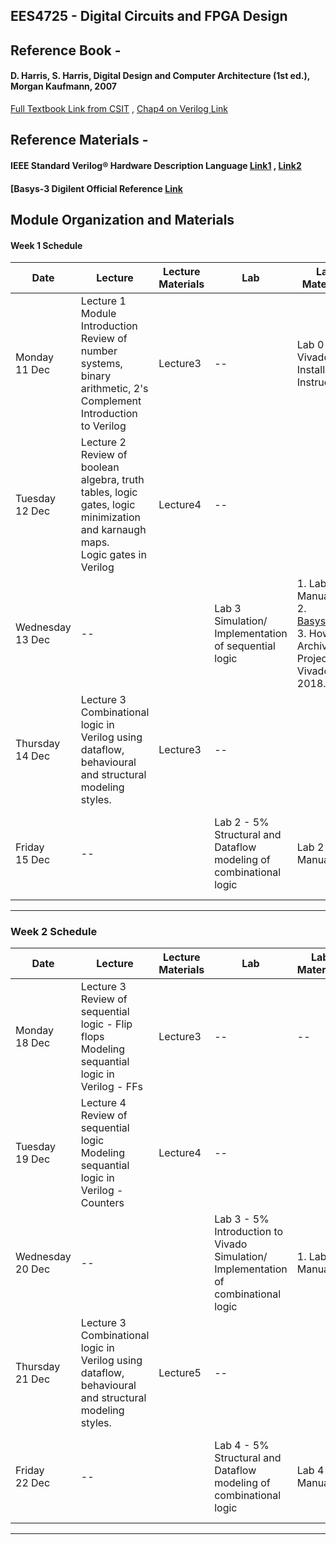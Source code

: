 EES4725 - Digital Circuits and FPGA Design
---

## Reference Book - 
#### D. Harris, S. Harris, Digital Design and Computer Architecture (1st ed.), Morgan Kaufmann, 2007 
[Full Textbook Link from CSIT](http://www.csit-sun.pub.ro/courses/cn2/Digital_design_book/Digital%20Design%20and%20Computer%20Architecture.pdf) , [Chap4 on Verilog Link](./Reference/Chap4.pdf)

## Reference Materials -
#### IEEE Standard Verilog® Hardware Description Language [Link1](http://www-inst.eecs.berkeley.edu/~cs150/fa06/Labs/verilog-ieee.pdf) , [Link2](./Reference/verilog-ieee.pdf)

#### [Basys-3 Digilent Official Reference [Link](https://digilent.com/reference/programmable-logic/basys-3/start)

## Module Organization and Materials


#### Week 1 Schedule

| Date   | Lecture                                                                                                                              | Lecture Materials  | Lab             | Lab Materials    | Deliverables   |
| ------ | ------------------------------------------------------------------------------------------------------------------------------------ | ------------------ | --------------- | ---------------- | --------------- |
| Monday <br> 11 Dec | Lecture 1 <br> Module Introduction <br> Review of number systems, binary arithmetic, 2's Complement <br> Introduction to Verilog               | Lecture3       | --              |  Lab 0 Vivado Installation Instructions |
| Tuesday <br> 12 Dec | Lecture 2 <br> Review of boolean algebra, truth tables, logic gates, logic minimization and karnaugh maps. <br> Logic gates in Verilog        | Lecture4     | --              |                   |               |
| Wednesday <br> 13 Dec | --         |        | Lab 3 <br> Simulation/ Implementation of sequential logic                         | 1. Lab 3 Manual <br> 2. [Basys3.xdc](#) <br> 3. How to Archive Project in Vivado 2018.02| Lab 1 Assignment - 5%<br> Deadline Sunday, 2359 17 Dec 23     |
| Thursday <br> 14 Dec | Lecture 3 <br> Combinational logic in Verilog using dataflow, behavioural and structural modeling styles.           | Lecture3       | -- | |    |
| Friday <br> 15 Dec | --         |       | Lab 2 - 5%  <br> Structural and Dataflow modeling of combinational logic  | Lab 2 Manual  | Lab Assignment 2 - 5% <br>Deadline Sunday, 2359 17 Dec 23         |

---

### Week 2 Schedule


| Date   | Lecture                                                                                                                              | Lecture Materials  | Lab             | Lab Materials    | Deliverables   |
| ------ | ------------------------------------------------------------------------------------------------------------------------------------ | ------------------ | --------------- | ---------------- | --------------- |
| Monday <br> 18 Dec | Lecture 3 <br> Review of sequential logic - Flip flops <br> Modeling sequantial logic in Verilog  - FFs             | Lecture3      | --              |  -- |
| Tuesday <br> 19 Dec | Lecture 4 <br> Review of sequential logic <br> Modeling sequantial logic in Verilog  - Counters     | Lecture4      | --              |                   |               |
| Wednesday <br> 20 Dec | --         |        | Lab 3 - 5% <br> Introduction to Vivado <br> Simulation/ Implementation of combinational logic                         | 1. Lab 3 Manual | Lab 3 Assignment -5%<br> Deadline Sunday, 2359 24 Dec 23     |
| Thursday <br> 21 Dec | Lecture 3 <br> Combinational logic in Verilog using dataflow, behavioural and structural modeling styles.           | Lecture5       | -- | |    |
| Friday <br> 22 Dec | --         |       | Lab 4 - 5%  <br> Structural and Dataflow modeling of combinational logic  | Lab 4 Manual  | Lab Assignment 4 - 5% <br>Deadline Sunday, 2359 24 Dec 23         |

---

